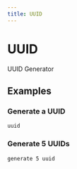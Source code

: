 ```yaml
---
title: UUID
---
```


# UUID

UUID Generator

## Examples

### Generate a UUID

<pre class="example">
<code>uuid</code>
</pre>

### Generate 5 UUIDs

<pre class="example">
<code>generate 5 uuid</code>
</pre>
